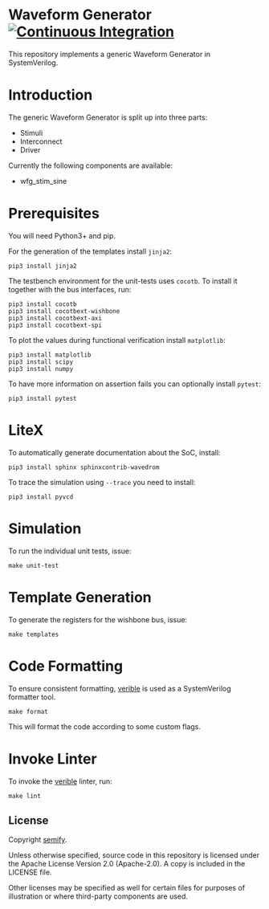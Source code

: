 # Waveform Generator [![Continuous Integration](https://github.com/semify-eda/waveform-generator/actions/workflows/CI.yml/badge.svg)](https://github.com/semify-eda/waveform-generator/actions/workflows/CI.yml)

This repository implements a generic Waveform Generator in SystemVerilog.

# Introduction

The generic Waveform Generator is split up into three parts:

- Stimuli
- Interconnect
- Driver

Currently the following components are available:

- wfg_stim_sine

# Prerequisites

You will need Python3+ and pip.

For the generation of the templates install `jinja2`:

    pip3 install jinja2

The testbench environment for the unit-tests uses `cocotb`. To install it together with the bus interfaces, run:

    pip3 install cocotb
    pip3 install cocotbext-wishbone
    pip3 install cocotbext-axi
    pip3 install cocotbext-spi

To plot the values during functional verification install `matplotlib`:

	pip3 install matplotlib
	pip3 install scipy
	pip3 install numpy

To have more information on assertion fails you can optionally install `pytest`: 

	pip3 install pytest

# LiteX

To automatically generate documentation about the SoC, install:

	pip3 install sphinx sphinxcontrib-wavedrom

To trace the simulation using `--trace` you need to install:

    pip3 install pyvcd

# Simulation

To run the individual unit tests, issue:

	make unit-test

# Template Generation

To generate the registers for the wishbone bus, issue:

	make templates

# Code Formatting

To ensure consistent formatting, [verible](https://github.com/chipsalliance/verible) is used as a SystemVerilog formatter tool.

	make format

This will format the code according to some custom flags.

# Invoke Linter

To invoke the [verible](https://github.com/chipsalliance/verible) linter, run:

	make lint

## License

Copyright [semify](https://www.semify-eda.com/).

Unless otherwise specified, source code in this repository is licensed under the Apache License Version 2.0 (Apache-2.0). A copy is included in the LICENSE file.

Other licenses may be specified as well for certain files for purposes of illustration or where third-party components are used.
